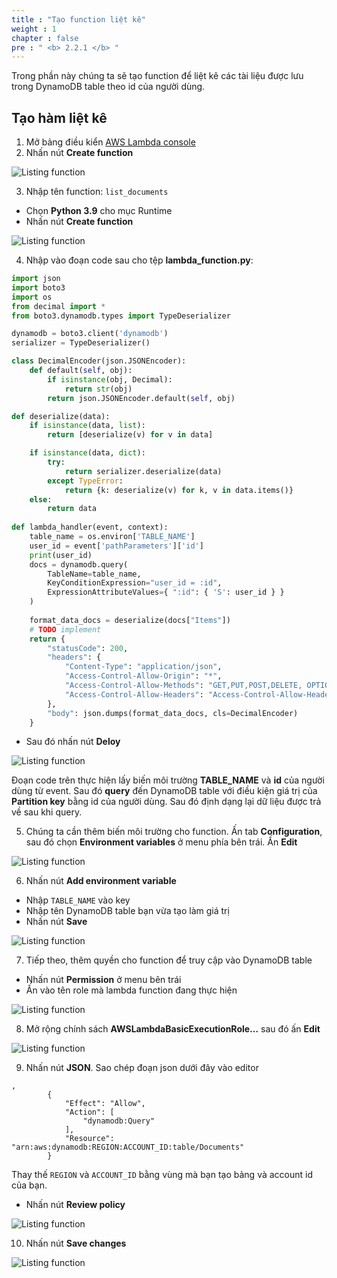 ```yaml
---
title : "Tạo function liệt kê"
weight : 1
chapter : false
pre : " <b> 2.2.1 </b> "
---
```


Trong phần này chúng ta sẽ tạo function để liệt kê các tài liệu được lưu trong DynamoDB table theo id của người dùng.

## Tạo hàm liệt kê
1. Mở bảng điều kiển [AWS Lambda console](https://console.aws.amazon.com/lambda/)
2. Nhấn nút **Create function**

![Listing function](/API-Gateway-Security-and-Rate-Limiting/images/2.deloydatabase/005-createlistingfunction.png)

3. Nhập tên function: `list_documents`
 + Chọn **Python 3.9** cho mục Runtime
 + Nhấn nút **Create function**

![Listing function](/API-Gateway-Security-and-Rate-Limiting/images/2.deloydatabase/006-createlistingfunction.png)

4. Nhập vào đoạn code sau cho tệp **lambda_function.py**:

```python
import json
import boto3
import os
from decimal import *
from boto3.dynamodb.types import TypeDeserializer

dynamodb = boto3.client('dynamodb') 
serializer = TypeDeserializer()

class DecimalEncoder(json.JSONEncoder):
    def default(self, obj):
        if isinstance(obj, Decimal):
            return str(obj)
        return json.JSONEncoder.default(self, obj)

def deserialize(data):
    if isinstance(data, list):
        return [deserialize(v) for v in data]

    if isinstance(data, dict):
        try:
            return serializer.deserialize(data)
        except TypeError:
            return {k: deserialize(v) for k, v in data.items()}
    else:
        return data
        
def lambda_handler(event, context):
    table_name = os.environ['TABLE_NAME']
    user_id = event['pathParameters']['id']
    print(user_id)
    docs = dynamodb.query(
        TableName=table_name,
        KeyConditionExpression="user_id = :id",
        ExpressionAttributeValues={ ":id": { 'S': user_id } }
    )
    
    format_data_docs = deserialize(docs["Items"])
    # TODO implement
    return {
        "statusCode": 200,
        "headers": {
            "Content-Type": "application/json",
            "Access-Control-Allow-Origin": "*",
            "Access-Control-Allow-Methods": "GET,PUT,POST,DELETE, OPTIONS",
            "Access-Control-Allow-Headers": "Access-Control-Allow-Headers, Origin,Accept, X-Requested-With, Content-Type, Access-Control-Request-Method,X-Access-Token,XKey,Authorization"
        },
        "body": json.dumps(format_data_docs, cls=DecimalEncoder)
    }
```

 + Sau đó nhấn nút **Deloy**

![Listing function](/API-Gateway-Security-and-Rate-Limiting/images/2.deloydatabase/007-createlistingfunction.png)

 Đoạn code trên thực hiện lấy biến môi trường **TABLE_NAME** và **id** của người dùng từ event. Sau đó **query** đến DynamoDB table với điều kiện giá trị của **Partition key** bằng id của người dùng. Sau đó định dạng lại dữ liệu được trả về sau khi query.

5. Chúng ta cần thêm biến môi trường cho function. Ấn tab **Configuration**, sau đó chọn **Environment variables** ở menu phía bên trái. Ấn **Edit**

![Listing function](/API-Gateway-Security-and-Rate-Limiting/images/2.deloydatabase/008-createlistingfunction.png)

6. Nhấn nút **Add environment variable**
 + Nhập `TABLE_NAME` vào key
 + Nhập tên DynamoDB table bạn vừa tạo làm giá trị
 + Nhấn nút **Save**

![Listing function](/API-Gateway-Security-and-Rate-Limiting/images/2.deloydatabase/009-createlistingfunction.png)

 7. Tiếp theo, thêm quyền cho function để truy cập vào DynamoDB table
 + Nhấn nút **Permission** ở menu bên trái
 + Ấn vào tên role mà lambda function đang thực hiện

![Listing function](/API-Gateway-Security-and-Rate-Limiting/images/2.deloydatabase/010-createlistingfunction.png)

8. Mở rộng chính sách **AWSLambdaBasicExecutionRole…** sau đó ấn **Edit**

![Listing function](/API-Gateway-Security-and-Rate-Limiting/images/2.deloydatabase/011-createlistingfunction.png)

9. Nhấn nút **JSON**. Sao chép đoạn json dưới đây vào editor

```
,
        {
            "Effect": "Allow",
            "Action": [
                "dynamodb:Query"
            ],
            "Resource": "arn:aws:dynamodb:REGION:ACCOUNT_ID:table/Documents"
        }
```

Thay thế `REGION` và `ACCOUNT_ID` bằng vùng mà bạn tạo bảng và account id của bạn.
+ Nhấn nút **Review policy**

![Listing function](/API-Gateway-Security-and-Rate-Limiting/images/2.deloydatabase/012-createlistingfunction.png)

10. Nhấn nút **Save changes**

![Listing function](/API-Gateway-Security-and-Rate-Limiting/images/2.deloydatabase/013-createlistingfunction.png)